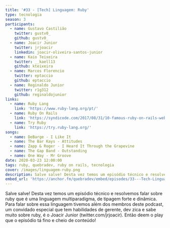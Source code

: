 ```yaml
---
title: '#33 - [Tech] Linguagem: Ruby'
type: tecnologia
season: 3
participants:
  - name: Gustavo Castilião
    twitter: gustv0_
    github: gustv0_
  - name: Joacir Junior
    twitter: jrjoacir
    linkedin: joacir-oliveira-santos-junior
  - name: Kaio Teixeira
    twitter: __kaell13
    github: kteixeira
  - name: Marcos Florencio
    twitter: eptaccio
    github: eptaccio
  - name: Reginaldo Junior
    twitter: r1g312
    github: reginaldojunior
links:
  - name: Ruby Lang
    link: 'https://www.ruby-lang.org/pt/'
  - name: Ruby On Rails
    link: 'https://syndicode.com/2017/08/31/10-famous-ruby-on-rails-web-applications/'
  - name: Try Ruby
    link: 'https://try.ruby-lang.org/'
songs:
  - name: DeBarge - I Like It
  - name: The Bar Kays - Attitudes
  - name: Zapp & Roger - I Heard It Through the Grapevine
  - name: The Gap Band - Outstanding
  - name: One Way - Mr Groove
date: 2020-03-23 12:00:00
tags: ruby, quebradev, ruby on rails, tecnologia
cover: /images/linguagem-ruby.png
description: Salve salve! Desta vez temos um episódio técnico e resolvemos falar sobre ruby que é uma linguagem multiparadigma, de tipagem forte e dinâmica.
embed_url: 'https://anchor.fm/quebradev/embed/episodes/33---Tech-Linguagem-Ruby-eclvbf'
---
```


Salve salve! Desta vez temos um episódio técnico e resolvemos falar sobre ruby que é uma linguagem multiparadigma, de tipagem forte e dinâmica.
Para falar sobre essa linguagem tivemos além dos membros deste podcast, um convidado especial que tem habilidades de gerente, dev zica e sabe muito sobre ruby, é o Joacir Junior (twitter.com/jrjoacir).
Então deem o play que o episódio tá fino e cheio de conteúdo!